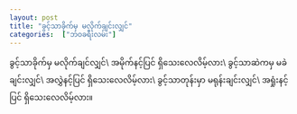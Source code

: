 ```yaml
---
layout: post
title: "ခွင့်သာခိုက်မှ မလိုက်ချင်းလျှင်"
categories:  ["ဘဝခရီးလမ်း"]
---
```


ခွင့်သာခိုက်မှ မလိုက်ချင်လျှင်\\
အမိုက်နင့်ပြင် ရှိသေးလေလိမ့်လား\\
ခွင့်သာဆဲကမှ မခဲချင်းလျှင်\\
အလွှဲနင့်ပြင် ရှိသေးလေလိမ့်လား\\
ခွင့်သာတုန်းမှာ မရုန်းချင်းလျှင်\\
အရှုံးနင့်ပြင် ရှိသေးလေလိမ့်လား။
